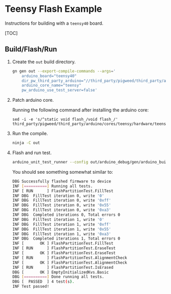# Teensy Flash Example

Instructions for building with a `teensy40` board.

[TOC]

## Build/Flash/Run

1. Create the `out` build directory.

   ```sh
   gn gen out --export-compile-commands --args='
       arduino_board="teensy40"
       dir_pw_third_party_arduino="//third_party/pigweed/third_party/arduino"
       arduino_core_name="teensy"
       pw_arduino_use_test_server=false'
   ```

1. Patch arduino core.

   Running the following command after installing the arduino core:

   ```
   sed -i -e 's/^static void flash_/void flash_/' third_party/pigweed/third_party/arduino/cores/teensy/hardware/teensy/avr/cores/teensy4/eeprom.c
   ```

1. Run the compile.

   ```sh
   ninja -C out
   ```

1. Flash and run test.

   ```sh
   arduino_unit_test_runner --config out/arduino_debug/gen/arduino_builder_config.json --upload-tool teensyloader --verbose out/arduino_debug_tests/obj/source/teensy_flash/test/teensy_flash_test.elf
   ```
   You should see something somewhat similar to:

   ```sh
   DBG Successfully flashed firmware to device
   INF [==========] Running all tests.
   INF [ RUN      ] FlashPartitionTest.FillTest
   INF DBG  FillTest iteration 0, write '0'
   INF DBG  FillTest iteration 0, write '0xff'
   INF DBG  FillTest iteration 0, write '0x55'
   INF DBG  FillTest iteration 0, write '0xa3'
   INF DBG  Completed iterations 0, Total errors 0
   INF DBG  FillTest iteration 1, write '0'
   INF DBG  FillTest iteration 1, write '0xff'
   INF DBG  FillTest iteration 1, write '0x55'
   INF DBG  FillTest iteration 1, write '0xa3'
   INF DBG  Completed iterations 1, Total errors 0
   INF [       OK ] FlashPartitionTest.FillTest
   INF [ RUN      ] FlashPartitionTest.EraseTest
   INF [       OK ] FlashPartitionTest.EraseTest
   INF [ RUN      ] FlashPartitionTest.AlignmentCheck
   INF [       OK ] FlashPartitionTest.AlignmentCheck
   INF [ RUN      ] FlashPartitionTest.IsErased
   DBG [       OK ] EmptyInitializedKvs.Basic
   DBG [==========] Done running all tests.
   DBG [  PASSED  ] 4 test(s).
   INF Test passed!
   ```

